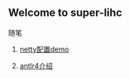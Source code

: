 ## Welcome to super-lihc

随笔

 1. [ netty配置demo ](https://github.com/super-lihc/note/blob/master/1.netty%E9%85%8D%E7%BD%AEdemo.md "netty配置demo")
 
 2. [ antlr4介绍 ](https://github.com/super-lihc/note/blob/master/2.antlr4%E4%BB%8B%E7%BB%8D.md "antlr4介绍")

